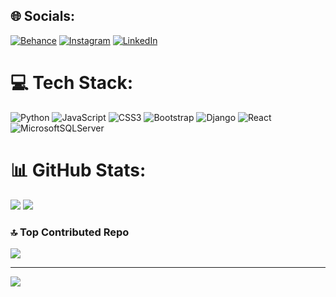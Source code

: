
## 🌐 Socials:
[![Behance](https://img.shields.io/badge/Behance-1769ff?logo=behance&logoColor=white)](https://behance.net/https://www.behance.net/sanveshtp) [![Instagram](https://img.shields.io/badge/Instagram-%23E4405F.svg?logo=Instagram&logoColor=white)](https://instagram.com/https://www.instagram.com/sanveshtp/) [![LinkedIn](https://img.shields.io/badge/LinkedIn-%230077B5.svg?logo=linkedin&logoColor=white)](https://linkedin.com/in/https://www.linkedin.com/in/sanveshtp/) 

# 💻 Tech Stack:
![Python](https://img.shields.io/badge/python-3670A0?style=flat&logo=python&logoColor=ffdd54) ![JavaScript](https://img.shields.io/badge/javascript-%23323330.svg?style=flat&logo=javascript&logoColor=%23F7DF1E) ![CSS3](https://img.shields.io/badge/css3-%231572B6.svg?style=flat&logo=css3&logoColor=white) ![Bootstrap](https://img.shields.io/badge/bootstrap-%238511FA.svg?style=flat&logo=bootstrap&logoColor=white) ![Django](https://img.shields.io/badge/django-%23092E20.svg?style=flat&logo=django&logoColor=white) ![React](https://img.shields.io/badge/react-%2320232a.svg?style=flat&logo=react&logoColor=%2361DAFB) ![MicrosoftSQLServer](https://img.shields.io/badge/Microsoft%20SQL%20Server-CC2927?style=flat&logo=microsoft%20sql%20server&logoColor=white)
# 📊 GitHub Stats:

![](https://github-readme-streak-stats.herokuapp.com/?user=sanveshtp&theme=dark&hide_border=false)
![](https://github-readme-stats.vercel.app/api/top-langs/?username=sanveshtp&theme=dark&hide_border=false&include_all_commits=true&count_private=true&layout=compact)<br/>
<!-- ![](https://github-readme-stats.vercel.app/api?username=sanveshtp&theme=dark&hide_border=false&include_all_commits=true&count_private=true)<br/>-->

### 🔝 Top Contributed Repo
![](https://github-contributor-stats.vercel.app/api?username=sanveshtp&limit=5&theme=dracula&combine_all_yearly_contributions=true)

---
[![](https://visitcount.itsvg.in/api?id=sanveshtp&icon=0&color=0)](https://visitcount.itsvg.in)

<!-- Proudly created with GPRM ( https://gprm.itsvg.in ) -->

